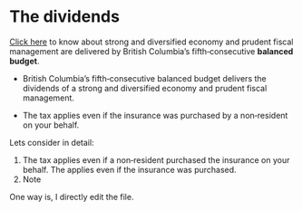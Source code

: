# The dividends

[Click here](https://app.slack.com/client/T0167KWU8F2/C015HR4DY82) to know about strong and diversified economy and prudent fiscal management are delivered by British Columbia’s fifth‐consecutive **balanced budget**.

-  British Columbia’s fifth‐consecutive balanced budget delivers the dividends of a strong and diversified economy and prudent fiscal management.

-  The tax applies even if the insurance was purchased by a non‐resident on your behalf.

Lets consider in detail:

1. The tax applies even if a non‐resident purchased the insurance on your behalf.
The applies even if the insurance was purchased.
2. Note

One way is, I directly edit the file.
